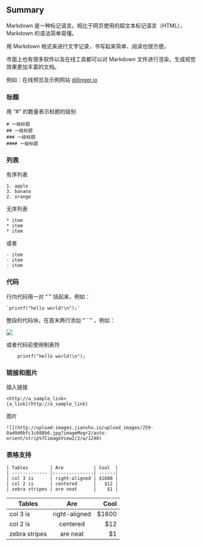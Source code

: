 
## Summary

Markdown 是一种标记语言。相比于网页使用的超文本标记语言（HTML），Markdown 的语法简单易懂。

用 Markdown 格式来进行文字记录，书写起来简单、阅读也很方便。

市面上也有很多软件以及在线工具都可以对 Markdown 文件进行渲染，生成视觉效果更加丰富的文档。

例如：在线预览及示例网站 [dillinger.io](http://dillinger.io/)


### 标题

用 “#” 的数量表示标题的级别
```
# 一级标题
## 一级标题
### 一级标题
#### 一级标题
```

### 列表

有序列表

```
1. apple
3. banana
2. orange
```

无序列表

```
* item
* item
* item
```

或者

```
- item
- item
- item
```

### 代码

行内代码用一对 “`” 括起来，例如：

```
`printf("hello world!\n");`
```

整段的代码块，在首末两行添加 “```” ，例如：

![](https://upload-images.jianshu.io/upload_images/259-dcf737a97e71cd73.jpg?imageMogr2/auto-orient/strip%7CimageView2/2/w/879)

或者代码前使用制表符

```
    printf("hello world!\n");
```





### 链接和图片

插入链接
```
<http://a_sample_link>
[a_link](http://a_sample_link)
```

图片
```
![](http://upload-images.jianshu.io/upload_images/259-0ad0d0bfc1c608b6.jpg?imageMogr2/auto-orient/strip%7CimageView2/2/w/1240)
```

### 表格支持

```
| Tables        | Are           | Cool  |
| ------------- |:-------------:| -----:|
| col 3 is      | right-aligned | $1600 |
| col 2 is      | centered      |   $12 |
| zebra stripes | are neat      |    $1 |
```

| Tables        | Are           | Cool  |
| ------------- |:-------------:| -----:|
| col 3 is      | right-aligned | $1600 |
| col 2 is      | centered      |   $12 |
| zebra stripes | are neat      |    $1 |
